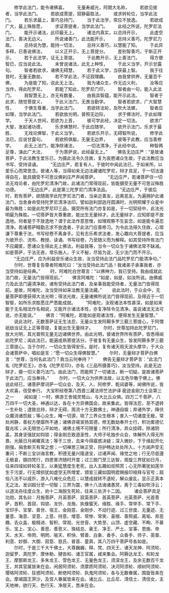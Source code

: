 <!-- { "loadSidebar": true } -->
　　修学此法门，能令诸佛喜。
　　无量寿威光，阿閦大名称，
　　若欲见彼者，当学此法门。
　　若欲成菩提，寂静最胜法，
　　或求转轮位，当学此法门。
　　若乐求最上，善巧总持门，
　　当于此法学，常应不放逸。
　　若欲成广大，最上殊胜愿，
　　求证菩提者，当学此法门。
　　此经之所说，陀罗尼法门，
　　能开示诸法，此印最无上。
　　诸法内真实，以总持开示，
　　此虚空法门，善决无边义。
　　所说诸善门，此法能开示，
　　总持义善巧，陀罗尼力故。
　　总持说为慧，能持一切法，
　　总持义善巧，以慧能了知。
　　于此异多释，已善说佛法，
　　以义正开示，无上菩提分。
　　差别智善巧，于斯正开示，
　　若于此法学，证无上菩提。
　　于此教开示，无上善法门，
　　得方便智已，应当说此法。
　　未曾说诸法，此无上种性，
　　于此义当学，开示甘露句。
　　智者若欲求，诸佛无碍慧，
　　若于此义学，当获最上智。
　　我于往昔时，无量无数劫，
　　若不学此法，不证寂理趣。
　　由我曾供养，无量百千佛，
　　为是能了知，说此无上法。
　　我为诸众生，作无边义利，
　　汝等应当作，得此陀罗尼。
　　若能了知此，陀罗尼门印，
　　智者由一句，能入此法门。
　　我智慧无上，亦无有数量，
　　由我具智蕴，能开示此法。
　　智者于此求，随觉菩提义，
　　于此义法门，无畏当勤学。
　　智者若欲求，广大智慧性，
　　于佛生尊重，当学此法门。
　　若欲转法轮，及吹大法螺，
　　智者应如理，当学此法门。
　　若欲放光明，普照无边际，
　　求于佛法时，于此如理学。
　　于天人世间，若欲为上首，
　　彼可学此经，决定一切法。
　　欲求广大智，发起诸功德，
　　乐求佛慧时，于此应随学。
　　欲开示法门，乐求于最胜，
　　无戏论佛智，于此义当学。
　　若欲乐开示，无碍智所说，
　　修学此法已，应说甘露句。
　　若欲照俱胝，无量无边界，
　　彼等于此教，应当善修学。
　　此无上法门，能净除诸法，
　　一切法清净，于此经中说。
　　种智两足尊，演此广大法，
　　于为菩萨说，此经最无上。”
　　佛告无边庄严：“是故诸菩萨，于此法教生爱乐已，为摄此法令久住故，复为哀愍诸众生故，于此法教应当书写、受持读诵。
　　“无边庄严，若复有人，于彼时中闻此法已，于如来所，以爱乐心而常思念。彼诸人等，当得如来无边法藏诸陀罗尼，辩才具足，于一切法速得自在，能具摄受不可思议佛刹庄严声闻菩萨。
　　“无边庄严，若诸菩萨住一切法无戏论者，由陀罗尼清净门故，此诸法门常得现前，皆能摄受无量不可思议殊胜功德。
　　“无边庄严，此是第三陀罗尼门清净法品。
　　“无边庄严，于彼后时，若有菩萨，欲随我学此陀罗尼法门者，当亲近善友，远离恶友。为遍拥护此诸法门，当舍身命受持陀罗尼清净法印。譬如迦利邸迦月圆满时，光明照耀于众星中最为殊胜；如是此陀罗尼印三品，摄受所有法门亦复如是，于一切契经中，此法光明最为殊胜。一切菩萨皆大尊重故，能出生无量辩才。此无量辩才，应知即是不放逸地。何者是于不放逸地？谓于此法作意思惟，如理观察不生妄念，如是能令遍忍清净。若诸菩萨精勤志求不放逸者，于此法门应善修习。为令此法得久住故，心常谦下尊重于法，书写经卷不离身手。见有志乐希求法者，发心趣向大菩提者，应当为彼开示、流布、教授、读诵、书写经卷，乃至随义而为解释。如其受持所有法门不应藏匿，愿诸众生得此无上佛法，利益我等，当令一切众生于诸佛法常不缺减。如是菩萨，于法无吝，常乐施人，于义不秘，尽皆为说，无少法门而不开示。
　　“无边庄严，应为利益安乐诸众生故，汝当受持此法门品陀罗尼门能清净句。”
　　尔时，世尊复告尊者阿难陀曰：“汝当受持此法门品！我诸弟子承事我者，亦当受持如是经典。”
　　时，阿难陀白世尊言：“以佛神力，我已受持。我由成就此法门故，无量法门皆得现前。”
　　佛言阿难陀：“如是，如是，如汝所说。由佛威力及此法门遍清净故，诸有受持此法门者，及亲事我能受持者，无量法门皆得现前。是故，阿难陀，汝当受持如来法教无量法藏。”
　　说此法时，于众会中，无量菩萨即便获得大法光明；得法光故，无量诸佛所说法门皆得现前，及得近于一切智智，如所乐求胜愿庄严悉能成就。
　　“阿难陀，汝观诸法本性甚深，如是如来能于无名相法作名相说，又能开示诸法本性，亦复净除令见清净。虽说诸法无法可说，亦无能说。”
　　佛言：“阿难陀，若能如是观诸法性，便得发生无量智慧。”
　　说此法时，无数菩萨证无生法忍，无量众生发阿耨多罗三藐三菩提心，于阿僧祇劫当证无上正等菩提，复能出生无量辩才。
　　尔时，世尊加持此陀罗尼门，放大光明，其光普照无量无边诸佛世界。由此光明，彼诸世界所有菩萨，皆悉得闻此陀罗尼；闻此法已，能遍成熟菩提法分。于彼复有无量众生，皆发阿耨多罗三藐三菩提心。当于尔时，一切众生皆得安乐。是时，复有诸天雨天波头摩华，于大众会诸菩萨中，唱如是言：“愿一切众生得佛智慧。”
　　尔时，无量辩才菩萨白佛言：“世尊，当何名此法门？我当云何奉持？”
　　佛告无量辩才菩萨言：“此法门名《陀罗尼王》，亦名《陀罗尼印》，亦名《三品所摄善巧》，汝当受持。此是无边辩才，摄一切义善巧法门。由此法门，而能照了一切诸法，断一切疑。是故诸菩萨于此法门，应当奉持。”
　　尔时，一切大众为供养法故，以五色华散于佛上。佛说此经已，诸菩萨摩诃萨一切众会，及天、人、阿修罗、乾闼婆等，闻佛所说，皆大欢喜，信受奉行。
大宝积经卷第八西晋三藏法师竺法护译
密迹金刚力士会第三之一
　　闻如是：一时，佛游王舍城灵鹫山，与大比丘众俱。四万二千菩萨，八万四千一切大圣，神通以达，各在十方异佛国会，故来集此。皆得法忍，至不退转一生补处；逮致总持，辩才无碍，周流十方无数佛土，神通自娱；弃诸外学，降伏众魔消诸怨敌；等心众生，睹一切源，晓了三界众生根本；普入一切诸度无极，常处闲静，善权方便靡所不通；诸佛咨嗟宣扬其德，修无数劫奉开士行，积功累德亿载兆垓；从无限世心平如地，诸佛土境不可限量；所行清净，弃众挂碍，除诸阴盖，其身坚强犹如钩锁；得金刚志致道圣性，大师子吼独步众会，体解所入得无所畏，光蔽日月阐曜真法；等于三世，去来今得寤惑决疑；深入微妙，下于缘起开化刚强，捐舍断灭有常之想；一切禅思三昧正受，将护畅达处处所入，十方闻声受无重问；不断三宝训诲言教，积德无量兴隆道宝，过诸声闻、缘觉之地；行无尽慈遵无极哀，摄四梵行，四恩普济随时开度；过三脱门至三达智，周旋三界犹如日月，往来四域如转轮圣王，以勇猛慧度生老死，出入五趣如炬照冥；心无所著犹如莲华生于污埿，行无增损犹如虚空无所增爱，颁宣三藏如国明君赐报印绶拜与官号；超俗八法不以戚忻，游入八难化众危厄；以慧成就转不退轮，解众废乱，显示正真本无之法，发训超分至一切智；三界为震，佛十八法诲诸愚冥，离于三毒如吹浮云；以道法舟往度众生，劝十二海脱生死轮，往来三处济十二因。
　　诸会菩萨具足功勋，其名曰：月施菩萨、月英菩萨、寂英菩萨、首英菩萨、光英菩萨、光首菩萨，首积、首寂、钩锁、龙忻、龙施、执像蜜天、缘胜、缘手、常举手、常下手、宝印手、宝掌、普世、宿王、金刚意、金刚步、不动行迹、过三世度、无量迹、无量意、海意、坚意、上意、持意、增意、常惨、常笑、喜根、善照威、离垢、弃恶趣、去众盖、极精进、智积、常观、光世音、大势至、山顶、虚空藏、不眴、不慕乐、宝上、宝心、善思、善思义、珠结总、豪王、净王、严土、宝事、恩施、帝天、水天、帝罔、明罔、喻天、积快、臂善、白象、香手、众香手、师子、英普、利意、妙御、大御、寂意、慈氏、普首、童真，其八万四千菩萨号各如是。
　　尔时，于是三千大千佛土，大尊巍巍，释、梵、四天王、诸天龙神、阿须轮、迦留罗、真陀罗、摩休勒、揵沓和、诸王官属，咸来集会。阿耨达龙王、和轮龙王、摩那斯龙王、多朱龙王、雪色龙王、无量色龙王、须深龙王，及余无数百千龙王，并其官属皆来在会。闲居阿须轮、须摩质阿须轮、决河阿须轮、顺树阿须轮、璎珞阿须轮、狂惑阿须轮、断绝阿须轮、执鬼阿须轮，各与无数眷属，围旋皆来在会。摩竭国王蓱沙，及宫人眷属皆来在会。诸比丘、比丘尼、清信士、清信女，主天地神，欲行天、色行天、净居天，悉来在会。
